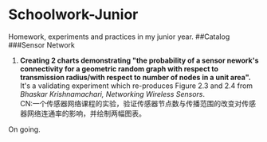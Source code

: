 # Schoolwork-Junior
Homework, experiments and practices in my junior year.
##Catalog
###Sensor Network
1. **Creating 2 charts demonstrating "the probability of a sensor nework's connectivity for a geometric random graph with respect to transmission radius/with respect to number of nodes in a unit area".**<br>
    It's a validating experiment which re-produces Figure 2.3 and 2.4 from *Bhaskar Krishnamachari, Networking Wireless Sensors*.<br>
    CN:一个传感器网络课程的实验，验证传感器节点数与传播范围的改变对传感器网络连通率的影响，并绘制两幅图表。

On going.  
